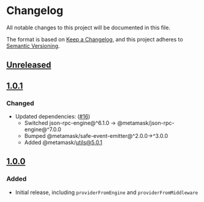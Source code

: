 # Changelog
All notable changes to this project will be documented in this file.

The format is based on [Keep a Changelog](https://keepachangelog.com/en/1.0.0/),
and this project adheres to [Semantic Versioning](https://semver.org/spec/v2.0.0.html).

## [Unreleased]

## [1.0.1]
### Changed
- Updated dependencies: ([#16](https://github.com/MetaMask/eth-json-rpc-provider/pull/16))
  - Switched json-rpc-engine@^6.1.0 -> @metamask/json-rpc-engine@^7.0.0
  - Bumped @metamask/safe-event-emitter@^2.0.0->^3.0.0
  - Added @metamask/utils@5.0.1

## [1.0.0]
### Added
- Initial release, including `providerFromEngine` and `providerFromMiddleware`

[Unreleased]: https://github.com/MetaMask/eth-json-rpc-provider/compare/v1.0.1...HEAD
[1.0.1]: https://github.com/MetaMask/eth-json-rpc-provider/compare/v1.0.0...v1.0.1
[1.0.0]: https://github.com/MetaMask/eth-json-rpc-provider/releases/tag/v1.0.0
